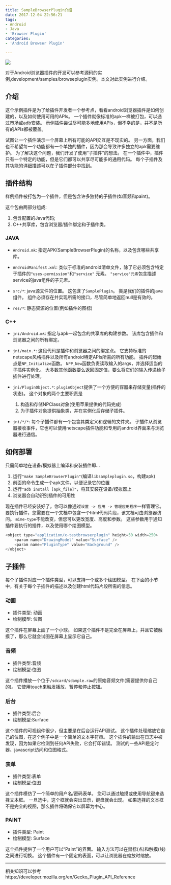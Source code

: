 ```yaml
---
title: SampleBrowserPlugin介绍
date: 2017-12-04 22:56:21
tags:
- Android
- Java
- 'Browser Plugin'
categories:
- 'Android Browser Plugin'

---
```


![](https://gss3.bdstatic.com/7Po3dSag_xI4khGkpoWK1HF6hhy/baike/c0%3Dbaike80%2C5%2C5%2C80%2C26/sign=018b3271a76eddc432eabca958b2dd98/730e0cf3d7ca7bcb0539dbbbb4096b63f724a8e7.jpg)

对于Android浏览器插件的开发可以参考源码的实例,development/samples/browseplugin实例。本文对此实例进行介绍。

<!-- more -->

## 介绍

这个示例插件是为了给插件开发者一个参考点，看看android浏览器插件是如何创建的，以及如何使用可用的APIs。
一个插件就像标准的apk一样被打包，可以通过市场或adb安装。
示例插件尝试尽可能多地使用APIs，但不幸的是，并不是所有的APIs都被覆盖。

试图让一个插件演示一个屏幕上所有可能的API交互是不现实的。
另一方面，我们也不希望每一个功能都有一个单独的插件，因为那会导致许多独立的apk需要维护。
为了解决这个问题，我们开发了使用“子插件”的想法。
在一个插件中，插件只有一个特定的功能，但是它们都可以共享尽可能多的通用代码。
每个子插件及其功能的详细描述可以在子插件部分中找到。

## 插件结构

样例插件被打包为一个插件，但是包含许多独特的子插件(如音频和paint)。

这个包由两部分组成:

1. 包含配置的Java代码;
2. C++共享库，包含浏览器/插件绑定和子插件类。

### JAVA

- `Android.mk`: 指定APK(SampleBrowserPlugin)的名称，以及包含哪些共享库。

- `AndroidManifest.xml`: 类似于标准的android清单文件，除了它必须包含特定于插件的`"uses-permission"`和`"service"` 元素。
`"service"元素`包含描述service的java组件的子元素。

- `src/*`: java源文件的位置。
这包含了`SamplePlugin`。
类是我们的插件的java组件。
组件必须存在并实现所需的接口，尽管简单地返回null是有效的。

- `res/*`: 静态资源的位置(例如插件的图标)

### C++

- `jni/Android.mk`: 指定与apk一起包含的共享库的构建参数。
该库包含插件和浏览器之间的所有绑定。

- `jni/main.*`: 这段代码是插件和浏览器之间的绑定点。
它支持标准的netscape风格插件以及所有android特定APIs所需的所有功能。
插件的起始点是`NP_Initialize`函数。
`NPP_New`函数负责读取输入的args，并选择适当的子插件实例化。
大多数其他函数要么返回固定值，要么将它们的输入传递给子插件进行处理。

- `jni/PluginObject.*`: `pluginObject`提供了一个方便的容器来存储变量(插件的状态)。
这个对象的两个主要职责是
  1. 构造和存储NPClass对象(使用苹果提供的代码完成)
  2. 为子插件对象提供抽象类，并在实例化后存储子插件。


- `jni/*/*`: 每个子插件都有一个包含其类定义和逻辑的文件夹。
子插件从浏览器接收事件，它也可以使用netscape插件功能和专用的android界面来与浏览器进行通信。

## 如何部署

只需简单地在设备/模拟器上编译和安装插件即…

1. 运行`"make SampleBrowserPlugin"`(编译`libsampleplugin.so`，构建apk)
2. 前面的命令生成一个apk文件，以便记录它的位置
3. 运行`"adb install [apk_file]"`，将其安装在设备/模拟器上
4. 浏览器会自动识别插件的可用性

现在插件已经安装好了，你可以像通过`设置 -> 应用 -> 管理应用程序`一样管理它。
要执行插件，您需要在一个文档中包含一个html代码片段，该文档可由浏览器访问。
`mime-type`不能改变，但您可以更改宽度、高度和参数。
这些参数用于通知插件要执行的插件，以及使用哪个绘图模型。

```javascript
<object type="application/x-testbrowserplugin" height=50 width=250>
    <param name="DrawingModel" value="Surface" />
    <param name="PluginType" value="Background" />
</object>
```

## 子插件

每个子插件对应一个插件类型，可以支持一个或多个绘图模型。
在下面的小节中，有关于每个子插件的描述以及创建html代码片段所需的信息。

### 动画

- 插件类型: 动画
- 绘制模型: 位图

这个插件在屏幕上画了一个小球。
如果这个插件不是完全在屏幕上，并且它被触摸了，那么它就会试图在屏幕上显示它自己。

### 音频

- 插件类型:音频
- 绘制模型:位图

这个插件播放一个位于`/sdcard/sdample.raw`的原始音频文件(需要提供你自己的)。
它使用touch来触发播放、暂停和停止按钮。

### 后台

- 插件类型:后台
- 绘制模型:Surface

这个插件的可视组件很少，但主要是在后台运行API测试。
这个插件处理缩放它自己的位图，在这个例子中是一个简单的文本字符串。
这个插件的输出在日志中被发现，因为如果它检测到任何API失败，它会打印错误。
测试的一些API是定时器、javascript访问和位图格式。

### 表单

- 插件类型:表单
- 绘制模型:位图

这个插件模仿了一个简单的用户名/密码表单。
您可以通过触摸或使用导航键来选择文本框。
一旦选中，这个框就会突出显示，键盘就会出现。
如果选择的文本框不是完全的视图，那么插件将确保它以屏幕为中心。

### PAINT

- 插件类型: Paint
- 绘制模型: Surface

这个插件提供了一个用户可以“Paint”的界面。
输入方法可以在鼠标(点)和触摸(线)之间进行切换。
这个插件有一个固定的表面，可以让浏览器在缩放时缩放。

---

相关知识可以参考https://developer.mozilla.org/en/Gecko_Plugin_API_Reference
